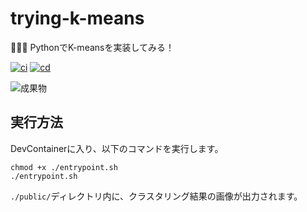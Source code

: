 # trying-k-means

🥗🥗🥗 PythonでK-meansを実装してみる！  

[![ci](https://github.com/osawa-koki/trying-k-means/actions/workflows/ci.yml/badge.svg)](https://github.com/osawa-koki/trying-k-means/actions/workflows/ci.yml)
[![cd](https://github.com/osawa-koki/trying-k-means/actions/workflows/cd.yml/badge.svg)](https://github.com/osawa-koki/trying-k-means/actions/workflows/cd.yml)

![成果物](./fruit.gif)  

## 実行方法

DevContainerに入り、以下のコマンドを実行します。  

```shell
chmod +x ./entrypoint.sh
./entrypoint.sh
```

`./public/`ディレクトリ内に、クラスタリング結果の画像が出力されます。  
